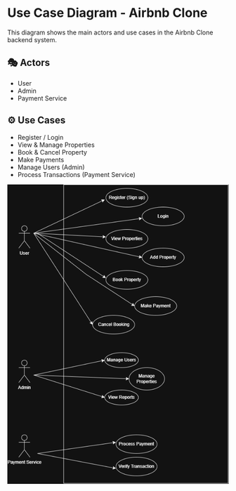 # Use Case Diagram - Airbnb Clone

This diagram shows the main actors and use cases in the Airbnb Clone backend system.

## 🎭 Actors
- User
- Admin
- Payment Service

## ⚙️ Use Cases
- Register / Login
- View & Manage Properties
- Book & Cancel Property
- Make Payments
- Manage Users (Admin)
- Process Transactions (Payment Service)

![Use Case Diagram](use-case-diagram.png)
